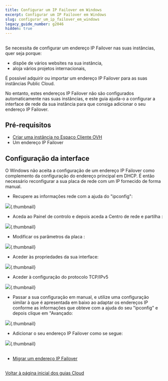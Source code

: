 ```yaml
---
title: Configurar um IP Failover em Windows
excerpt: Configurar um IP Failover em Windows
slug: configurar_um_ip_failover_em_windows
legacy_guide_number: g2046
hidden: true
---
```



## 
Se necessita de configurar um endereço IP Failover nas suas instâncias, quer seja porque:

- dispõe de vários websites na sua instância,
- aloja vários projetos internacionais,

É possível adquirir ou importar um endereço IP Failover para as suas instâncias Public Cloud.

No entanto, estes endereços IP Failover não são configurados automaticamente nas suas instâncias, e este guia ajuda-o a configurar a interface de rede da sua instância para que consiga adicionar o seu endereço IP Failover.


## Pré-requisitos

- [Criar uma instância no Espaço Cliente OVH]({legacy}1775)
- Um endereço IP Failover




## Configuração da interface
O Windows não aceita a configuração de um endereço IP Failover como complemento da configuração do endereço principal em DHCP.
É então necessário reconfigurar a sua placa de rede com um IP fornecido de forma manual.


- Recupere as informações rede com a ajuda do "ipconfig":



![](images/img_3609.jpg){.thumbnail}

- Aceda ao Painel de controlo e depois aceda a Centro de rede e partilha :



![](images/img_3602.jpg){.thumbnail}

- Modificar os parâmetros da placa :



![](images/img_3603.jpg){.thumbnail}

- Aceder às propriedades da sua interface:



![](images/img_3604.jpg){.thumbnail}

- Aceder à configuração do protocolo TCP/IPv5



![](images/img_3605.jpg){.thumbnail}

- Passar a sua configuração em manual, e utilize uma configuração similar à que é apresentada em baixo ao adaptar os endereços IP conforme as informações que obteve com a ajuda do seu "ipconfig" e depois clique em "Avançado:



![](images/img_3606.jpg){.thumbnail}

- Adicionar o seu endereço IP Failover como se segue:



![](images/img_3607.jpg){.thumbnail}


## 

- [Migrar um endereço IP Failover]({legacy}1890)




## 
[Voltar à página inicial dos guias Cloud]({legacy}1785)

